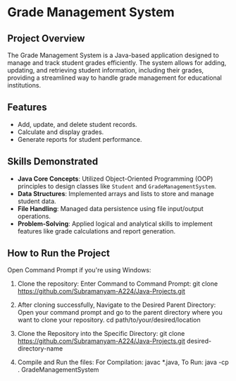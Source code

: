 # Grade Management System

## Project Overview
The Grade Management System is a Java-based application designed to manage and track student grades efficiently. The system allows for adding, updating, and retrieving student information, including their grades, providing a streamlined way to handle grade management for educational institutions.

## Features
- Add, update, and delete student records.
- Calculate and display grades.
- Generate reports for student performance.
  
## Skills Demonstrated
- **Java Core Concepts**: Utilized Object-Oriented Programming (OOP) principles to design classes like `Student` and `GradeManagementSystem`.
- **Data Structures**: Implemented arrays and lists to store and manage student data.
- **File Handling**: Managed data persistence using file input/output operations.
- **Problem-Solving**: Applied logical and analytical skills to implement features like grade calculations and report generation.

## How to Run the Project
   Open Command Prompt if you're using Windows:

1. Clone the repository:
   Enter Command to Command Prompt:
   git clone https://github.com/Subramanyam-A224/Java-Projects.git

2. After cloning successfully, Navigate to the Desired Parent Directory:
   Open your command prompt and go to the parent directory where you want to clone your repository.
   cd path/to/your/desired/location

3. Clone the Repository into the Specific Directory:
   git clone https://github.com/Subramanyam-A224/Java-Projects.git desired-directory-name
 
4. Compile and Run the files:
   For Compilation: javac *.java,
   To Run: java -cp . GradeManagementSystem
